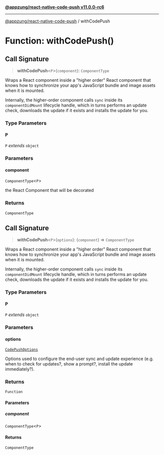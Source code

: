 [**@appzung/react-native-code-push v11.0.0-rc6**](../README.md)

---

[@appzung/react-native-code-push](../README.md) / withCodePush

# Function: withCodePush()

## Call Signature

> **withCodePush**\<`P`\>(`component`): `ComponentType`

Wraps a React component inside a "higher order" React component that knows how to synchronize your app's JavaScript bundle and image assets when it is mounted.

Internally, the higher-order component calls `sync` inside its `componentDidMount` lifecycle handle, which in turns performs an update check, downloads the update if it exists and installs the update for you.

### Type Parameters

#### P

`P` _extends_ `object`

### Parameters

#### component

`ComponentType`\<`P`\>

the React Component that will be decorated

### Returns

`ComponentType`

## Call Signature

> **withCodePush**\<`P`\>(`options`): (`component`) => `ComponentType`

Wraps a React component inside a "higher order" React component that knows how to synchronize your app's JavaScript bundle and image assets when it is mounted.

Internally, the higher-order component calls `sync` inside its `componentDidMount` lifecycle handle, which in turns performs an update check, downloads the update if it exists and installs the update for you.

### Type Parameters

#### P

`P` _extends_ `object`

### Parameters

#### options

[`CodePushOptions`](../interfaces/CodePushOptions.md)

Options used to configure the end-user sync and update experience (e.g. when to check for updates?, show a prompt?, install the update immediately?).

### Returns

`Function`

#### Parameters

##### component

`ComponentType`\<`P`\>

#### Returns

`ComponentType`
